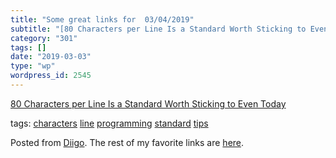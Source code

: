 ```yaml
---
title: "Some great links for  03/04/2019"
subtitle: "[80 Characters per Line Is a Standard Worth Sticking to Even Today](https://nickjanetakis.com/blog/8..."
category: "301"
tags: []
date: "2019-03-03"
type: "wp"
wordpress_id: 2545
---
```

[80 Characters per Line Is a Standard Worth Sticking to Even Today](https://nickjanetakis.com/blog/80-characters-per-line-is-a-standard-worth-sticking-to-even-today) 

 tags: [characters](https://www.diigo.com/user/pitosalas/characters) [line](https://www.diigo.com/user/pitosalas/line) [programming](https://www.diigo.com/user/pitosalas/programming) [standard](https://www.diigo.com/user/pitosalas/standard) [tips](https://www.diigo.com/user/pitosalas/tips)

Posted from [Diigo](https://www.diigo.com). The rest of my favorite links are [here](https://www.diigo.com/user/pitosalas).